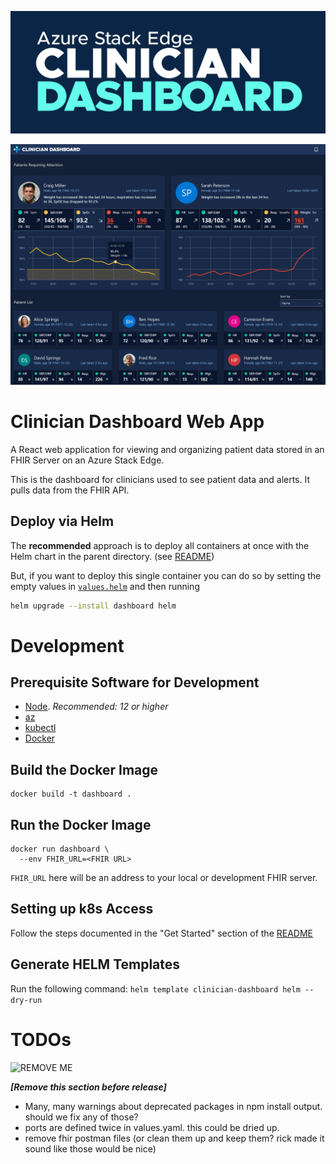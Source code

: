 ![alt text](images/logo-splash.png "Azure Stack Edge Clinician Dashboard logo")

![alt text](images/msintel-cliniciandashboard-patientlist.png "Clinician Dashboard screenshot")
# Clinician Dashboard Web App
A React web application for viewing and organizing patient data stored in an FHIR Server on an Azure Stack Edge.

This is the dashboard for clinicians used to see patient data and alerts. It pulls data from the FHIR API.

## Deploy via Helm

The **recommended** approach is to deploy all containers at once with the Helm chart in the parent directory. (see [README](./../README.md#get-started))

But, if you want to deploy this single container you can do so by setting the empty values in [`values.helm`](./helm/values.yaml) and then running

``` bash
helm upgrade --install dashboard helm
```

# Development

## Prerequisite Software for Development

- [Node](https://nodejs.org/en/download/). _Recommended: 12 or higher_
- [az](https://docs.microsoft.com/en-us/cli/azure/install-azure-cli)
- [kubectl](https://kubernetes.io/docs/tasks/tools/)
- [Docker](https://www.docker.com/products/docker-desktop)

## Build the Docker Image

```
docker build -t dashboard .
```

## Run the Docker Image

```
docker run dashboard \
  --env FHIR_URL=<FHIR URL>
```

`FHIR_URL` here will be an address to your local or development FHIR server.
  
## Setting up k8s Access
Follow the steps documented in the "Get Started" section of the [README](./../README.md#get-started)

## Generate HELM Templates
Run the following command: ```helm template clinician-dashboard helm --dry-run```

# TODOs

![REMOVE ME](https://freedom1coffee.com/wp-content/uploads/2018/08/remove-before-flight.png)

_**[Remove this section before release]**_

- Many, many warnings about deprecated packages in npm install output. should we fix any of those?
- ports are defined twice in values.yaml. this could be dried up.
- remove fhir postman files (or clean them up and keep them? rick made it sound like those would be nice)